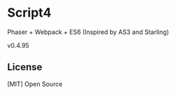 # Script4
Phaser + Webpack + ES6
(Inspired by AS3 and Starling)

v0.4.95

## License
[MIT]
Open Source